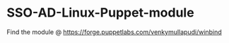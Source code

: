 # SSO-AD-Linux-Puppet-module 

Find the module @ https://forge.puppetlabs.com/venkymullapudi/winbind






